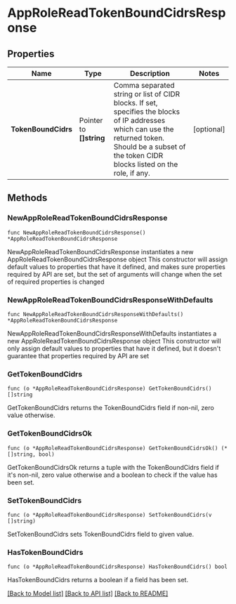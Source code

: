 # AppRoleReadTokenBoundCidrsResponse


## Properties

Name | Type | Description | Notes
------------ | ------------- | ------------- | -------------
**TokenBoundCidrs** | Pointer to **[]string** | Comma separated string or list of CIDR blocks. If set, specifies the blocks of IP addresses which can use the returned token. Should be a subset of the token CIDR blocks listed on the role, if any. | [optional] 



## Methods


### NewAppRoleReadTokenBoundCidrsResponse

`func NewAppRoleReadTokenBoundCidrsResponse() *AppRoleReadTokenBoundCidrsResponse`

NewAppRoleReadTokenBoundCidrsResponse instantiates a new AppRoleReadTokenBoundCidrsResponse object
This constructor will assign default values to properties that have it defined,
and makes sure properties required by API are set, but the set of arguments
will change when the set of required properties is changed

### NewAppRoleReadTokenBoundCidrsResponseWithDefaults

`func NewAppRoleReadTokenBoundCidrsResponseWithDefaults() *AppRoleReadTokenBoundCidrsResponse`

NewAppRoleReadTokenBoundCidrsResponseWithDefaults instantiates a new AppRoleReadTokenBoundCidrsResponse object
This constructor will only assign default values to properties that have it defined,
but it doesn't guarantee that properties required by API are set


### GetTokenBoundCidrs

`func (o *AppRoleReadTokenBoundCidrsResponse) GetTokenBoundCidrs() []string`

GetTokenBoundCidrs returns the TokenBoundCidrs field if non-nil, zero value otherwise.

### GetTokenBoundCidrsOk

`func (o *AppRoleReadTokenBoundCidrsResponse) GetTokenBoundCidrsOk() (*[]string, bool)`

GetTokenBoundCidrsOk returns a tuple with the TokenBoundCidrs field if it's non-nil, zero value otherwise
and a boolean to check if the value has been set.

### SetTokenBoundCidrs

`func (o *AppRoleReadTokenBoundCidrsResponse) SetTokenBoundCidrs(v []string)`

SetTokenBoundCidrs sets TokenBoundCidrs field to given value.


### HasTokenBoundCidrs

`func (o *AppRoleReadTokenBoundCidrsResponse) HasTokenBoundCidrs() bool`

HasTokenBoundCidrs returns a boolean if a field has been set.









[[Back to Model list]](../README.md#documentation-for-models) [[Back to API list]](../README.md#documentation-for-api-endpoints) [[Back to README]](../README.md)


